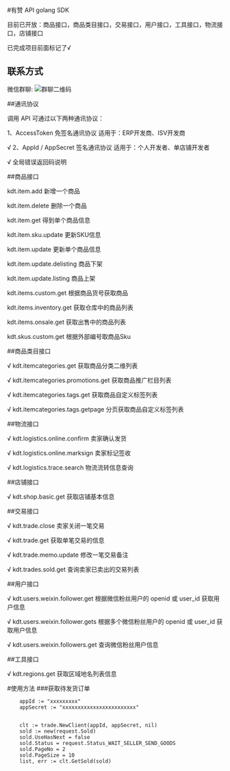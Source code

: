 
#有赞 API golang SDK

目前已开放：商品接口，商品类目接口，交易接口，用户接口，工具接口，物流接口，店铺接口


已完成项目前面标记了√



## 联系方式

 微信群聊:    ![群聊二维码](https://github.com/zihuxinyu/youzan/blob/master/youzan.png)


##通讯协议

调用 API 可通过以下两种通讯协议：

1、AccessToken 免签名通讯协议 适用于：ERP开发商、ISV开发商

√ 2、AppId / AppSecret 签名通讯协议 适用于：个人开发者、单店铺开发者

√ 全局错误返回码说明

##商品接口

kdt.item.add 新增一个商品

kdt.item.delete 删除一个商品

kdt.item.get 得到单个商品信息

kdt.item.sku.update 更新SKU信息

kdt.item.update 更新单个商品信息

kdt.item.update.delisting 商品下架

kdt.item.update.listing 商品上架

kdt.items.custom.get 根据商品货号获取商品

kdt.items.inventory.get 获取仓库中的商品列表

kdt.items.onsale.get 获取出售中的商品列表

kdt.skus.custom.get 根据外部编号取商品Sku

##商品类目接口

√ kdt.itemcategories.get 获取商品分类二维列表

√ kdt.itemcategories.promotions.get 获取商品推广栏目列表

√ kdt.itemcategories.tags.get 获取商品自定义标签列表

√ kdt.itemcategories.tags.getpage 分页获取商品自定义标签列表

##物流接口

√ kdt.logistics.online.confirm 卖家确认发货

√ kdt.logistics.online.marksign 卖家标记签收

√ kdt.logistics.trace.search 物流流转信息查询

##店铺接口

√ kdt.shop.basic.get 获取店铺基本信息

##交易接口

√ kdt.trade.close 卖家关闭一笔交易

√ kdt.trade.get 获取单笔交易的信息

√ kdt.trade.memo.update 修改一笔交易备注

√ kdt.trades.sold.get 查询卖家已卖出的交易列表

##用户接口

√ kdt.users.weixin.follower.get 根据微信粉丝用户的 openid 或 user_id 获取用户信息

√ kdt.users.weixin.follower.gets 根据多个微信粉丝用户的 openid 或 user_id 获取用户信息

√ kdt.users.weixin.followers.get 查询微信粉丝用户信息

##工具接口

√ kdt.regions.get 获取区域地名列表信息



#使用方法
###获取待发货订单
```
	appId := "xxxxxxxxx"
	appSecret := "xxxxxxxxxxxxxxxxxxxxxxxx"


	clt := trade.NewClient(appId, appSecret, nil)
	sold := new(request.Sold)
	sold.UseHasNext = false
	sold.Status = request.Status_WAIT_SELLER_SEND_GOODS
	sold.PageNo = 2
	sold.PageSize = 10
	list, err := clt.GetSold(sold)

```

